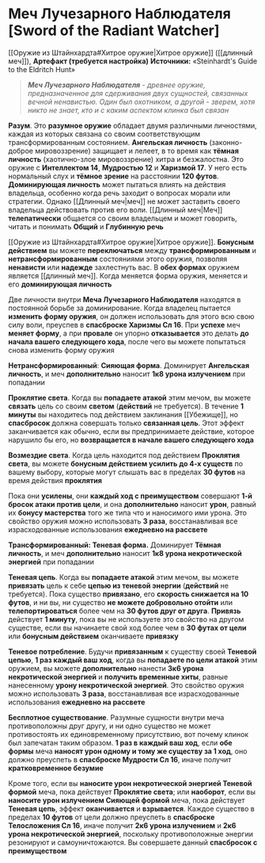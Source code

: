 # Меч Лучезарного Наблюдателя [Sword of the Radiant Watcher]

[[Оружие из Штайнхардта#Хитрое оружие|Хитрое оружие]] ([[длинный меч]]), **Артефакт (требуется настройка)**
**Источники:** «Steinhardt's Guide to the Eldritch Hunt»

> ***Меч Лучезарного Наблюдателя** - древнее оружие, предназначенное для сдерживания двух сущностей, связанных вечной ненавистью. Один был охотником, а другой - зверем, хотя никто не знает, кто и с каким аспектом клинка был связан*

**Разум**. Это **разумное оружие** обладает двумя различными личностями, каждая из которых связана со своим соответствующим трансформированным состоянием. **Ангельская личность** (законно-доброе мировоззрение) защищает и лелеет, в то время как **тёмная личность** (хаотично-злое мировоззрение) хитра и безжалостна. Это оружие с **Интеллектом 14**, **Мудростью 12** и **Харизмой 17**. У него есть нормальный слух и **тёмное зрение** на расстоянии **120 футов**. **Доминирующая личность** может пытаться влиять на действия владельца, особенно когда речь заходит о вопросах морали или стратегии. Однако [[Длинный меч|меч]] не может заставить своего владельца действовать против его воли. [[Длинный меч|Меч]] **телепатически** общается со своим владельцем и может говорить, читать и понимать **Общий** и **Глубинную речь**

[[Оружие из Штайнхардта#Хитрое оружие|Хитрое оружие]]. **Бонусным действием** вы можете **переключаться** между **трансформированным** и **нетрансформированным** состояниями этого оружия, позволяя **ненависти** или **надежде** захлестнуть вас. В **обех формах** оружием является [[длинный меч]]. Когда меняется форма оружия, меняется и его **доминирующая личность**

Две личности внутри **Меча Лучезарного Наблюдателя** находятся в постоянной борьбе за доминирование. Когда владелец пытается **изменить форму оружия**, он должен использовать для этого всю свою силу воли, преуспев в **спасброске Харизмы Сл 16**. При **успехе** меч **меняет форму**, а при **провале** он упорно **отказывается** это делать **до начала вашего следующего хода**, после чего вы можете попытаться снова изменить форму оружия

**Нетрансформированный**: **Сияющая форма**. Доминирует **Ангельская личность**, и меч **дополнительно** наносит **1к8 урона излучением** при попадании

**Проклятие света**. Когда вы **попадаете атакой** этим мечом, вы можете **связать** цель со своим **светом** (**действий** не требуется). В течение **1 минуты** вы находитесь под действием заклинания [[Убежище]], но **спасбросок** должна совершать только **связанная цель**. Этот эффект заканчивается как обычно, если вы предпринимаете действие, которое нарушило бы его, но **возвращается в начале вашего следующего хода**

**Возмездие света**. Когда цель находится под действием **Проклятия света**, вы можете **бонусным действием усилить до 4-х существ** по вашему выбору, которые могут слышать вас в пределах **30 футов** на время действия **проклятия**

Пока они **усилены**, они **каждый ход с преимуществом** совершают **1-й бросок атаки против цели**, и она **дополнительно** наносит **урон**, равный их **бонусу мастерства** того же типа что и наносимого ими урона. Это свойство оружия можно использовать **3 раза**, восстанавливая все израсходованные использования **ежедневно на рассвете**

**Трансформированный: Теневая форма.** Доминирует **Тёмная личность**, и меч **дополнительно** наносит **1к8 урона некротической энергией** при попадании

**Теневая цепь**. Когда вы **попадаете атакой** этим мечом, вы можете **привязать** цель к себе **цепью из теневой энергии** (**действий** не требуется). Пока существо **привязано**, его **скорость снижается на 10 футов**, и ни вы, ни существо **не можете добровольно отойти** или **телепортироваться** более чем на **30 футов друг от друга**. **Привязь** действует **1 минуту**, пока вы не используете это свойство на другом существе, если вы начинаете свой ход более чем в **30 футах от цели** или **бонусным действием** оканчиваете **привязку**

**Теневое потребление**. Будучи **привязанным** к существу своей **Теневой цепью**, **1 раз каждый ваш ход**, когда вы **попадаете по цели атакой** этим оружием, вы можете **дополнительно** нанести **3к6 урона некротической энергией** и **получить временные хиты**, равные нанесенному **урону некротической энергией**. Это свойство оружия можно использовать **3 раза**, восстанавливая все израсходованные использования **ежедневно на рассвете**

**Бесплотное существование**. Разумные сущности внутри меча противоположны друг другу, и ни одно существо не может противостоять их единовременному присутствию, вот почему клинок был запечатан таким образом. **1 раз в каждый ваш ход**, если **обе формы** меча **наносят урон одному и тому же существу за 1 ход**, оно должно преуспеть в **спасброске Мудрости Сл 16**, иначе получит **кратковременное безумие**

Кроме того, если вы **наносите урон некротической энергией Теневой формой** меча, пока действует **Проклятие света**; или **наоборот**, если вы **наносите урон излучением Сияющей формой** меча, пока действует **Теневая цепь**, эффект **оканчивается** и **взрывается**. Каждое существо в пределах **10 футов** от цели должно преуспеть в **спасброске Телосложения Сл 16**, иначе получит **2к6 урона излучением** и **2к6 урона некротической энергией**, поскольку противоположные энергии резонируют и самоуничтожаются. Вы совершаете данный **спасбросок с преимуществом**